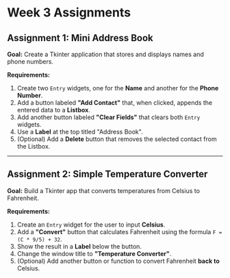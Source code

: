 # Week 3 Assignments

## Assignment 1: Mini Address Book

**Goal:** Create a Tkinter application that stores and displays names and phone numbers.

**Requirements:**
1. Create two `Entry` widgets, one for the **Name** and another for the **Phone Number**.
2. Add a button labeled **"Add Contact"** that, when clicked, appends the entered data to a **Listbox**.
3. Add another button labeled **"Clear Fields"** that clears both `Entry` widgets.
4. Use a **Label** at the top titled "Address Book".
5. (Optional) Add a **Delete** button that removes the selected contact from the Listbox.

---

## Assignment 2: Simple Temperature Converter

**Goal:** Build a Tkinter app that converts temperatures from Celsius to Fahrenheit.

**Requirements:**
1. Create an `Entry` widget for the user to input **Celsius**.
2. Add a **"Convert"** button that calculates Fahrenheit using the formula `F = (C * 9/5) + 32`.
3. Show the result in a **Label** below the button.
4. Change the window title to **"Temperature Converter"**.
5. (Optional) Add another button or function to convert Fahrenheit **back to** Celsius.

